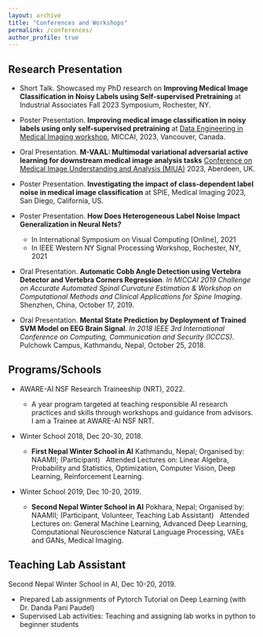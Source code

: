 ```yaml
---
layout: archive
title: "Conferences and Workshops"
permalink: /conferences/
author_profile: true
---
```


## Research Presentation ##

- Short Talk. Showcased my PhD research on **Improving Medical Image Classification in Noisy Labels using Self-supervised Pretraining** at Industrial Associates Fall 2023 Symposium, Rochester, NY.

- Poster Presentation. **Improving medical image classification in noisy labels using only self-supervised pretraining** at [Data Engineering in Medical Imaging workshop](https://demi-workshop.github.io/), MICCAI, 2023, Vancouver, Canada.

- Oral Presentation. **M-VAAL: Multimodal variational adversarial active learning for downstream medical image analysis tasks** [Conference on Medical Image Understanding and Analysis (MIUA)](https://www.abdn.ac.uk/events/conferences/miua2023.php) 2023, Aberdeen, UK.

- Poster Presentation. **Investigating the impact of class-dependent label noise in medical image classification** at SPIE, Medical Imaging 2023, San Diego, California, US.

- Poster Presentation. **How Does Heterogeneous Label Noise Impact Generalization in Neural Nets?**
  * In International Symposium on Visual Computing [Online], 2021
  * In IEEE Western NY Signal Processing Workshop, Rochester, NY, 2021


- Oral Presentation. **Automatic Cobb Angle Detection using Vertebra Detector and Vertebra Corners Regression**.
  *In MICCAI 2019 Challenge on Accurate Automated Spinal Curvature Estimation & Workshop 
  on Computational Methods and Clinical Applications for Spine Imaging*. Shenzhen, China, October 17, 2019.

- Oral Presentation. **Mental State Prediction by Deployment of Trained SVM Model on EEG Brain Signal**.
  *In 2018 IEEE 3rd International Conference on Computing, Communication and Security (ICCCS)*. Pulchowk Campus, Kathmandu, Nepal, October 25, 2018. 

 
  
## Programs/Schools ##

- AWARE-AI NSF Research Traineeship (NRT), 2022.
  * A year program targeted at teaching responsible AI research practices and skills through workshops and guidance from advisors. I am a Trainee at AWARE-AI NSF NRT. 

- Winter School 2018, Dec 20-30, 2018.
  * **First Nepal Winter School in AI** Kathmandu, Nepal; Organised by: NAAMII; (Participant) &nbsp;
    Attended Lectures on: Linear Algebra, Probability and Statistics, Optimization, Computer Vision, Deep Learning, 
       Reinforcement Learning.

- Winter School 2019, Dec 10-20, 2019.
  * **Second Nepal Winter School in AI** Pokhara, Nepal; Organised by: NAAMII; (Participant, Volunteer, Teaching Lab Assistant) &nbsp;
    Attended Lectures on: General Machine Learning, Advanced Deep Learning, Computational Neuroscience Natural Language Processing, VAEs and GANs, 
       Medical Imaging.

   
## Teaching Lab Assistant ##

Second Nepal Winter School in AI, Dec 10-20, 2019.

 * Prepared Lab assignments of Pytorch Tutorial on Deep Learning (with Dr. Danda Pani Paudel)
 * Supervised Lab activities: Teaching and assigning lab works in python to beginner students



